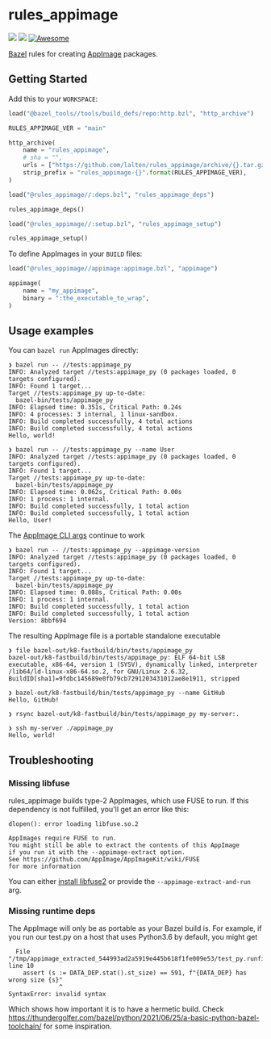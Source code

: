 # rules_appimage
[![](https://img.shields.io/github/workflow/status/lalten/rules_appimage/CI)](https://github.com/lalten/rules_appimage/actions)
[![](https://img.shields.io/github/license/lalten/rules_appimage)](https://github.com/lalten/rules_appimage/blob/main/LICENSE)
[![Awesome](https://awesome.re/badge.svg)](https://awesomebazel.com/)

[Bazel](https://bazel.build/) rules for creating [AppImage](https://github.com/AppImage/AppImageKit) packages.

## Getting Started

Add this to your `WORKSPACE`:
```py
load("@bazel_tools//tools/build_defs/repo:http.bzl", "http_archive")

RULES_APPIMAGE_VER = "main"

http_archive(
    name = "rules_appimage",
    # sha = "",
    urls = ["https://github.com/lalten/rules_appimage/archive/{}.tar.gz".format(RULES_APPIMAGE_VER)],
    strip_prefix = "rules_appimage-{}".format(RULES_APPIMAGE_VER),
)

load("@rules_appimage//:deps.bzl", "rules_appimage_deps")

rules_appimage_deps()

load("@rules_appimage//:setup.bzl", "rules_appimage_setup")

rules_appimage_setup()
```

To define AppImages in your `BUILD` files:
```py
load("@rules_appimage//appimage:appimage.bzl", "appimage")

appimage(
    name = "my_appimage",
    binary = ":the_executable_to_wrap",
)
```

## Usage examples
You can `bazel run` AppImages directly:
```
❯ bazel run -- //tests:appimage_py                       
INFO: Analyzed target //tests:appimage_py (0 packages loaded, 0 targets configured).
INFO: Found 1 target...
Target //tests:appimage_py up-to-date:
  bazel-bin/tests/appimage_py
INFO: Elapsed time: 0.351s, Critical Path: 0.24s
INFO: 4 processes: 3 internal, 1 linux-sandbox.
INFO: Build completed successfully, 4 total actions
INFO: Build completed successfully, 4 total actions
Hello, world!
```
```
❯ bazel run -- //tests:appimage_py --name User       
INFO: Analyzed target //tests:appimage_py (0 packages loaded, 0 targets configured).
INFO: Found 1 target...
Target //tests:appimage_py up-to-date:
  bazel-bin/tests/appimage_py
INFO: Elapsed time: 0.062s, Critical Path: 0.00s
INFO: 1 process: 1 internal.
INFO: Build completed successfully, 1 total action
INFO: Build completed successfully, 1 total action
Hello, User!
```

The [AppImage CLI args](https://github.com/AppImage/AppImageKit#command-line-arguments) continue to work
```
❯ bazel run -- //tests:appimage_py --appimage-version
INFO: Analyzed target //tests:appimage_py (0 packages loaded, 0 targets configured).
INFO: Found 1 target...
Target //tests:appimage_py up-to-date:
  bazel-bin/tests/appimage_py
INFO: Elapsed time: 0.088s, Critical Path: 0.00s
INFO: 1 process: 1 internal.
INFO: Build completed successfully, 1 total action
INFO: Build completed successfully, 1 total action
Version: 8bbf694
```

The resulting AppImage file is a portable standalone executable
```
❯ file bazel-out/k8-fastbuild/bin/tests/appimage_py
bazel-out/k8-fastbuild/bin/tests/appimage_py: ELF 64-bit LSB executable, x86-64, version 1 (SYSV), dynamically linked, interpreter /lib64/ld-linux-x86-64.so.2, for GNU/Linux 2.6.32, BuildID[sha1]=9fdbc145689e0fb79cb7291203431012ae8e1911, stripped

❯ bazel-out/k8-fastbuild/bin/tests/appimage_py --name GitHub    
Hello, GitHub!
```
```
❯ rsync bazel-out/k8-fastbuild/bin/tests/appimage_py my-server:.     

❯ ssh my-server ./appimage_py
Hello, world!
```

## Troubleshooting

### Missing libfuse
rules_appimage builds type-2 AppImages, which use FUSE to run. If this dependency is not fulfilled, you'll get an error like this:
```
dlopen(): error loading libfuse.so.2

AppImages require FUSE to run. 
You might still be able to extract the contents of this AppImage 
if you run it with the --appimage-extract option. 
See https://github.com/AppImage/AppImageKit/wiki/FUSE 
for more information
```
You can either [install libfuse2](https://pkgs.org/search/?q=libfuse) or provide the `--appimage-extract-and-run` arg.

### Missing runtime deps
The AppImage will only be as portable as your Bazel build is. For example, if you run our test.py on a host that uses Python3.6 by default, you might get
```
  File "/tmp/appimage_extracted_544993ad2a5919e445b618f1fe009e53/test_py.runfiles/rules_appimage/tests/test.py", line 10
    assert (s := DATA_DEP.stat().st_size) == 591, f"{DATA_DEP} has wrong size {s}"
              ^
SyntaxError: invalid syntax
```
Which shows how important it is to have a hermetic build. Check https://thundergolfer.com/bazel/python/2021/06/25/a-basic-python-bazel-toolchain/ for some inspiration.
